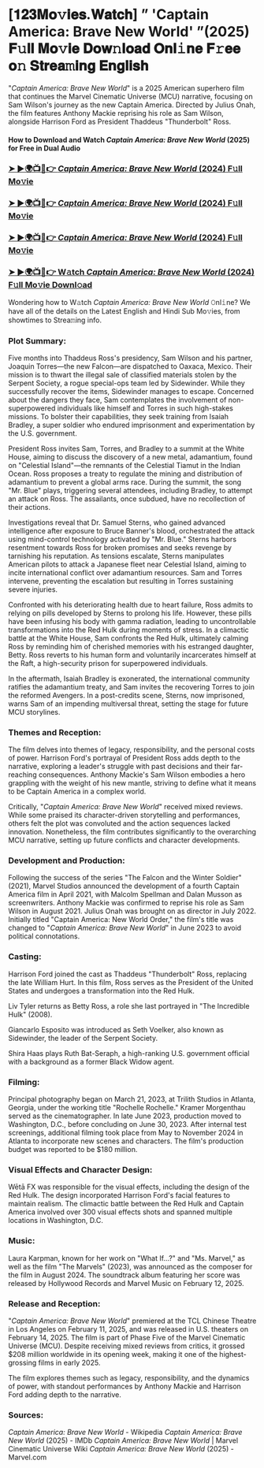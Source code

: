 # [𝟏𝟐𝟑𝐌𝐨𝚟𝐢𝐞𝐬.𝐖𝐚𝐭𝐜𝐡] ” 'Captain America: Brave New World' ”(2025) 𝐅𝚞𝐥𝐥 𝐌𝐨𝚟𝐢𝐞 𝐃𝐨𝐰𝚗𝐥𝐨𝐚𝐝 𝐎𝐧𝐥𝚒𝐧𝐞 𝐅𝚛𝐞𝐞 𝐨𝚗 𝐒𝐭𝐫𝐞𝐚𝚖𝐢𝐧𝐠 𝐄𝐧𝐠𝐥𝐢𝐬𝐡

"*Captain America: Brave New World*" is a 2025 American superhero film that continues the Marvel Cinematic Universe (MCU) narrative, focusing on Sam Wilson's journey as the new Captain America. Directed by Julius Onah, the film features Anthony Mackie reprising his role as Sam Wilson, alongside Harrison Ford as President Thaddeus "Thunderbolt" Ross.

#### How to Download and Watch *Captain America: Brave New World* (2025) for Free in Dual Audio

### [➤ ►🌍📺📱👉 *Captain America: Brave New World* (2024) F𝚞ll Mo𝚟ie](https://cutt.ly/te7fd9Ay)
### [➤ ►🌍📺📱👉 *Captain America: Brave New World* (2024) F𝚞ll Mo𝚟ie](https://cutt.ly/te7fd9Ay)
### [➤ ►🌍📺📱👉 *Captain America: Brave New World* (2024) F𝚞ll Mo𝚟ie](https://cutt.ly/te7fd9Ay)
### [➤ ►🌍📺📱👉 W𝚊tch *Captain America: Brave New World* (2024) F𝚞ll Mo𝚟ie Downl𝚘ad](https://cutt.ly/te7fd9Ay)

Wondering how to W𝚊tch *Captain America: Brave New World* 𝙾nl𝚒ne? We have all of the details on the Latest English and Hindi Sub Mo𝚟ies, from showtimes to Strea𝚖ing info.

### Plot Summary:

Five months into Thaddeus Ross's presidency, Sam Wilson and his partner, Joaquin Torres—the new Falcon—are dispatched to Oaxaca, Mexico. Their mission is to thwart the illegal sale of classified materials stolen by the Serpent Society, a rogue special-ops team led by Sidewinder. While they successfully recover the items, Sidewinder manages to escape. Concerned about the dangers they face, Sam contemplates the involvement of non-superpowered individuals like himself and Torres in such high-stakes missions. To bolster their capabilities, they seek training from Isaiah Bradley, a super soldier who endured imprisonment and experimentation by the U.S. government.

President Ross invites Sam, Torres, and Bradley to a summit at the White House, aiming to discuss the discovery of a new metal, adamantium, found on "Celestial Island"—the remnants of the Celestial Tiamut in the Indian Ocean. Ross proposes a treaty to regulate the mining and distribution of adamantium to prevent a global arms race. During the summit, the song "Mr. Blue" plays, triggering several attendees, including Bradley, to attempt an attack on Ross. The assailants, once subdued, have no recollection of their actions.

Investigations reveal that Dr. Samuel Sterns, who gained advanced intelligence after exposure to Bruce Banner's blood, orchestrated the attack using mind-control technology activated by "Mr. Blue." Sterns harbors resentment towards Ross for broken promises and seeks revenge by tarnishing his reputation. As tensions escalate, Sterns manipulates American pilots to attack a Japanese fleet near Celestial Island, aiming to incite international conflict over adamantium resources. Sam and Torres intervene, preventing the escalation but resulting in Torres sustaining severe injuries.

Confronted with his deteriorating health due to heart failure, Ross admits to relying on pills developed by Sterns to prolong his life. However, these pills have been infusing his body with gamma radiation, leading to uncontrollable transformations into the Red Hulk during moments of stress. In a climactic battle at the White House, Sam confronts the Red Hulk, ultimately calming Ross by reminding him of cherished memories with his estranged daughter, Betty. Ross reverts to his human form and voluntarily incarcerates himself at the Raft, a high-security prison for superpowered individuals.

In the aftermath, Isaiah Bradley is exonerated, the international community ratifies the adamantium treaty, and Sam invites the recovering Torres to join the reformed Avengers. In a post-credits scene, Sterns, now imprisoned, warns Sam of an impending multiversal threat, setting the stage for future MCU storylines.

### Themes and Reception:

The film delves into themes of legacy, responsibility, and the personal costs of power. Harrison Ford's portrayal of President Ross adds depth to the narrative, exploring a leader's struggle with past decisions and their far-reaching consequences. Anthony Mackie's Sam Wilson embodies a hero grappling with the weight of his new mantle, striving to define what it means to be Captain America in a complex world.

Critically, "*Captain America: Brave New World*" received mixed reviews. While some praised its character-driven storytelling and performances, others felt the plot was convoluted and the action sequences lacked innovation. Nonetheless, the film contributes significantly to the overarching MCU narrative, setting up future conflicts and character developments.

### Development and Production:

Following the success of the series "The Falcon and the Winter Soldier" (2021), Marvel Studios announced the development of a fourth Captain America film in April 2021, with Malcolm Spellman and Dalan Musson as screenwriters. Anthony Mackie was confirmed to reprise his role as Sam Wilson in August 2021. Julius Onah was brought on as director in July 2022. Initially titled "Captain America: New World Order," the film's title was changed to "*Captain America: Brave New World*" in June 2023 to avoid political connotations.

### Casting:

Harrison Ford joined the cast as Thaddeus "Thunderbolt" Ross, replacing the late William Hurt. In this film, Ross serves as the President of the United States and undergoes a transformation into the Red Hulk.

Liv Tyler returns as Betty Ross, a role she last portrayed in "The Incredible Hulk" (2008).

Giancarlo Esposito was introduced as Seth Voelker, also known as Sidewinder, the leader of the Serpent Society.

Shira Haas plays Ruth Bat-Seraph, a high-ranking U.S. government official with a background as a former Black Widow agent.

### Filming:

Principal photography began on March 21, 2023, at Trilith Studios in Atlanta, Georgia, under the working title "Rochelle Rochelle." Kramer Morgenthau served as the cinematographer. In late June 2023, production moved to Washington, D.C., before concluding on June 30, 2023. After internal test screenings, additional filming took place from May to November 2024 in Atlanta to incorporate new scenes and characters. The film's production budget was reported to be $180 million.

### Visual Effects and Character Design:

Wētā FX was responsible for the visual effects, including the design of the Red Hulk. The design incorporated Harrison Ford's facial features to maintain realism. The climactic battle between the Red Hulk and Captain America involved over 300 visual effects shots and spanned multiple locations in Washington, D.C.

### Music:

Laura Karpman, known for her work on "What If...?" and "Ms. Marvel," as well as the film "The Marvels" (2023), was announced as the composer for the film in August 2024. The soundtrack album featuring her score was released by Hollywood Records and Marvel Music on February 12, 2025.

### Release and Reception:

"*Captain America: Brave New World*" premiered at the TCL Chinese Theatre in Los Angeles on February 11, 2025, and was released in U.S. theaters on February 14, 2025. The film is part of Phase Five of the Marvel Cinematic Universe (MCU). Despite receiving mixed reviews from critics, it grossed $208 million worldwide in its opening week, making it one of the highest-grossing films in early 2025.

The film explores themes such as legacy, responsibility, and the dynamics of power, with standout performances by Anthony Mackie and Harrison Ford adding depth to the narrative.

### Sources:

*Captain America: Brave New World* - Wikipedia
*Captain America: Brave New World* (2025) - IMDb
*Captain America: Brave New World* | Marvel Cinematic Universe Wiki
*Captain America: Brave New World* (2025) - Marvel.com
